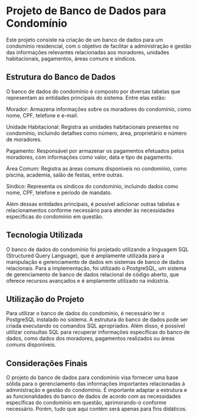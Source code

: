 # Projeto de Banco de Dados para Condomínio

Este projeto consiste na criação de um banco de dados para um condomínio residencial, com o objetivo de facilitar a administração e gestão das informações relevantes relacionadas aos moradores, unidades habitacionais, pagamentos, áreas comuns e síndicos.

## Estrutura do Banco de Dados

O banco de dados do condomínio é composto por diversas tabelas que representam as entidades principais do sistema. Entre elas estão:

Morador: Armazena informações sobre os moradores do condomínio, como nome, CPF, telefone e e-mail.

Unidade Habitacional: Registra as unidades habitacionais presentes no condomínio, incluindo detalhes como número, área, proprietário e número de moradores.

Pagamento: Responsável por armazenar os pagamentos efetuados pelos moradores, com informações como valor, data e tipo de pagamento.

Área Comum: Registra as áreas comuns disponíveis no condomínio, como piscina, academia, salão de festas, entre outras.

Síndico: Representa os síndicos do condomínio, incluindo dados como nome, CPF, telefone e período de mandato.

Além dessas entidades principais, é possível adicionar outras tabelas e relacionamentos conforme necessário para atender às necessidades específicas do condomínio em questão.

## Tecnologia Utilizada

O banco de dados do condomínio foi projetado utilizando a linguagem SQL (Structured Query Language), que é amplamente utilizada para a manipulação e gerenciamento de dados em sistemas de banco de dados relacionais. Para a implementação, foi utilizado o PostgreSQL, um sistema de gerenciamento de banco de dados relacional de código aberto, que oferece recursos avançados e é amplamente utilizado na indústria.

## Utilização do Projeto

Para utilizar o banco de dados do condomínio, é necessário ter o PostgreSQL instalado no sistema. A estrutura do banco de dados pode ser criada executando os comandos SQL apropriados. Além disso, é possível utilizar consultas SQL para recuperar informações específicas do banco de dados, como dados dos moradores, pagamentos realizados ou áreas comuns disponíveis.

## Considerações Finais

O projeto do banco de dados para condomínio visa fornecer uma base sólida para o gerenciamento das informações importantes relacionadas à administração e gestão do condomínio. É importante adaptar a estrutura e as funcionalidades do banco de dados de acordo com as necessidades específicas do condomínio em questão, aprimorando-o conforme necessário. Porém, tudo que aqui contém será apenas para fins didáticos.
